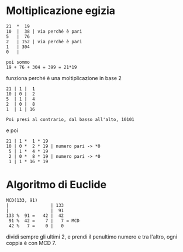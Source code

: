 # Moltiplicazione egizia
```
21  *  19
10  |  38 | via perché è pari
5   |  76
2   | 152 | via perché è pari
1   | 304
0   |

poi sommo
19 + 76 + 304 = 399 = 21*19
```

funziona perché è una moltiplicazione in base 2
```
21 | 1 |  1
10 | 0 |  2
5  | 1 |  4
2  | 0 |  8
1  | 1 | 16

Poi presi al contrario, dal basso all'alto, 10101
```
e poi
```
21 | 1 *  1 * 19
10 | 0 *  2 * 19 | numero pari -> *0
 5 | 1 *  4 * 19
 2 | 0 *  8 * 19 | numero pari -> *0
 1 | 1 * 16 * 19
```
# Algoritmo di Euclide
```
MCD(133, 91)     
|                | 133
|                |  91
133 %  91 =   42 |  42
 91 %  42 =    7 |   7 = MCD
 42 %   7 =    0 |   0
```
dividi sempre gli ultimi 2, e prendi il penultimo numero
e tra l'altro, ogni coppia è con MCD 7.